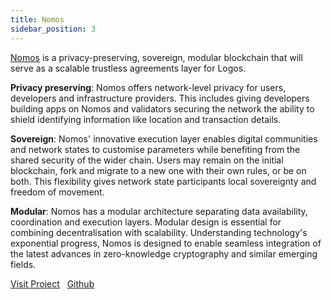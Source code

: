 ```yaml
---
title: Nomos 
sidebar_position: 3
---
```


<u>Nomos</u> is a privacy-preserving, sovereign, modular blockchain that will serve as a scalable trustless agreements layer for Logos.

**Privacy preserving**: Nomos offers network-level privacy for users, developers and infrastructure providers. This includes giving developers building apps on Nomos and validators securing the network the ability to shield identifying information like location and transaction details.

**Sovereign**: Nomos' innovative execution layer enables digital communities and network states to customise parameters while benefiting from the shared security of the wider chain. Users may remain on the initial blockchain, fork and migrate to a new one with their own rules, or be on both. This flexibility gives network state participants local sovereignty and freedom of movement.

**Modular**: Nomos has a modular architecture separating data availability, coordination and execution layers. Modular design is essential for combining decentralisation with scalability. Understanding technology's exponential progress, Nomos is designed to enable seamless integration of the latest advances in zero-knowledge cryptography and similar emerging fields.

[Visit Project](https://nomos.tech/) &nbsp; [Github](https://github.com/logos-co)